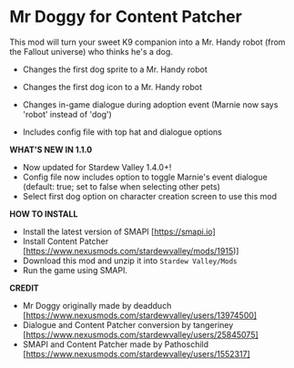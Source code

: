 # Mr Doggy for Content Patcher  


This mod will turn your sweet K9 companion into a Mr. Handy robot (from the Fallout universe) who thinks he's a dog.


- Changes the first dog sprite to a Mr. Handy robot

- Changes the first dog icon to a Mr. Handy robot

- Changes in-game dialogue during adoption event (Marnie now says 'robot' instead of 'dog')

- Includes config file with top hat and dialogue options


**WHAT'S NEW IN 1.1.0**


- Now updated for Stardew Valley 1.4.0+!
- Config file now includes option to toggle Marnie's event dialogue (default: true; set to false when selecting other pets)
- Select first dog option on character creation screen to use this mod



**HOW TO INSTALL**


- Install the latest version of SMAPI [https://smapi.io]
- Install Content Patcher [https://www.nexusmods.com/stardewvalley/mods/1915)]
- Download this mod and unzip it into `Stardew Valley/Mods`
- Run the game using SMAPI.



**CREDIT**  

- Mr Doggy originally made by deadduch [https://www.nexusmods.com/stardewvalley/users/13974500]
- Dialogue and Content Patcher conversion by tangeriney [https://www.nexusmods.com/stardewvalley/users/25845075]
- SMAPI and Content Patcher made by Pathoschild [https://www.nexusmods.com/stardewvalley/users/1552317]
